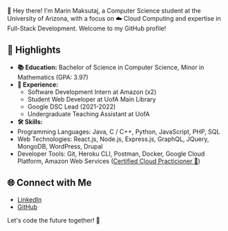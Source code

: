 👋 Hey there! I'm Marin Maksutaj, a Computer Science student at the University of Arizona, with a focus on ☁️ Cloud Computing and expertise in Full-Stack Development. Welcome to my GitHub profile!

## 🚀 Highlights

- **📚 Education:** Bachelor of Science in Computer Science, Minor in Mathematics (GPA: 3.97)
- **💼 Experience:**
  - Software Development Intern at Amazon (x2)
  - Student Web Developer at UofA Main Library
  - Google DSC Lead (2021-2022)
  - Undergraduate Teaching Assistant at UofA
- **🛠️ Skills:**
- Programming Languages: Java, C / C++, Python, JavaScript, PHP, SQL
- Web Technologies: React.js, Node.js, Express.js, GraphQL, JQuery, MongoDB, WordPress, Drupal
- Developer Tools: Git, Heroku CLI, Postman, Docker, Google Cloud Platform, Amazon Web Services ([Certified Cloud Practicioner 🎯](https://www.credly.com/badges/fde51980-c16a-4ce9-b414-fb09e842426d/linked_in_profile))

## 🌐 Connect with Me

- [LinkedIn](https://www.linkedin.com/in/marinmaksutaj/)
- [GitHub](https://github.com/MarinMaksutaj)

Let's code the future together! 🚀

